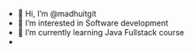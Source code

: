 - 👋 Hi, I’m @madhuitgit
- 👀 I’m interested in Software development
- 🌱 I’m currently learning Java Fullstack course
- 



<!---
madhuitgit/madhuitgit is a ✨ special ✨ repository because its `README.md` (this file) appears on your GitHub profile.
You can click the Preview link to take a look at your changes.
--->
